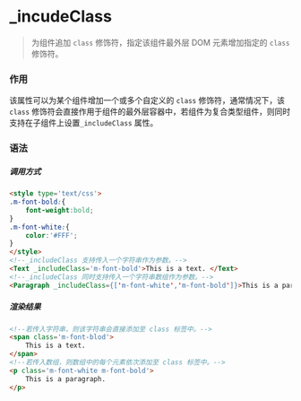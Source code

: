 # _incudeClass
> 为组件追加 `class` 修饰符，指定该组件最外层 DOM 元素增加指定的 `class` 修饰符。

### 作用
该属性可以为某个组件增加一个或多个自定义的 `class` 修饰符，通常情况下，该 `class` 修饰符会直接作用于组件的最外层容器中，若组件为复合类型组件，则同时支持在子组件上设置`_includeClass` 属性。
 
### 语法
##### 调用方式
``` html
<style type='text/css'>
.m-font-bold:{
    font-weight:bold;
}
.m-font-white:{
    color:'#FFF';
}
</style>
<!--_includeClass 支持传入一个字符串作为参数。-->
<Text _includeClass='m-font-bold'>This is a text. </Text>
<!--_includeClass 同时支持传入一个字符串数组作为参数。-->
<Paragraph _includeClass={['m-font-white','m-font-bold']}>This is a paragraph.</Paragraph>
```

##### 渲染结果
``` html
<!--若传入字符串，则该字符串会直接添加至 class 标签中。-->
<span class='m-font-blod'>
    This is a text.
</span>
<!--若传入数组，则数组中的每个元素依次添加至 class 标签中。-->
<p class='m-font-white m-font-bold'>
    This is a paragraph.
</p>
```